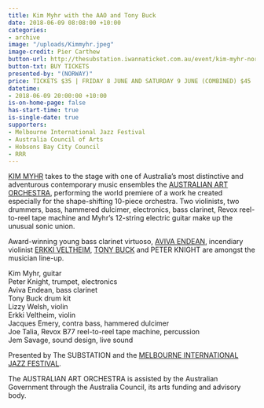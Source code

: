 ```yaml
---
title: Kim Myhr with the AAO and Tony Buck
date: 2018-06-09 08:08:00 +10:00
categories:
- archive
image: "/uploads/Kimmyhr.jpeg"
image-credit: Pier Carthew
button-url: http://thesubstation.iwannaticket.com.au/event/kim-myhr-norway-with-the-australian-art-orchestra-MTQzNzE
button-txt: BUY TICKETS
presented-by: "(NORWAY)"
price: TICKETS $35 | FRIDAY 8 JUNE AND SATURDAY 9 JUNE (COMBINED) $45
datetime:
- 2018-06-09 20:00:00 +10:00
is-on-home-page: false
has-start-time: true
is-single-date: true
supporters:
- Melbourne International Jazz Festival
- Australia Council of Arts
- Hobsons Bay City Council
- RRR
---
```


[KIM MYHR](http://www.kimmyhr.com/) takes to the stage with one of Australia’s most distinctive and adventurous contemporary music ensembles the [AUSTRALIAN ART ORCHESTRA](http://www.aao.com.au/), performing the world premiere of a work he created especially for the shape-shifting 10-piece orchestra. Two violinists, two drummers, bass, hammered dulcimer, electronics, bass clarinet, Revox reel-to-reel tape machine and Myhr’s 12-string electric guitar make up the unusual sonic union.

Award-winning young bass clarinet virtuoso, [AVIVA ENDEAN](https://www.avivaendean.com/), incendiary violinist [ERKKI VELTHEIM](http://erkkiveltheim.com/), [TONY BUCK](http://tony-buck.com/) and PETER KNIGHT are amongst the musician line-up.

Kim Myhr, guitar <br>
Peter Knight, trumpet, electronics <br> 
Aviva Endean, bass clarinet <br>
Tony Buck drum kit <br>
Lizzy Welsh, violin <br>
Erkki Veltheim, violin <br>
Jacques Emery, contra bass, hammered dulcimer <br>
Joe Talia, Revox B77 reel-to-reel tape machine, percussion <br>
Jem Savage, sound design, live sound  <br>

Presented by The SUBSTATION and the [MELBOURNE INTERNATIONAL JAZZ FESTIVAL](http://melbournejazz.com/).

The AUSTRALIAN ART ORCHESTRA is assisted by the Australian Government through the Australia Council, its arts funding and advisory body.